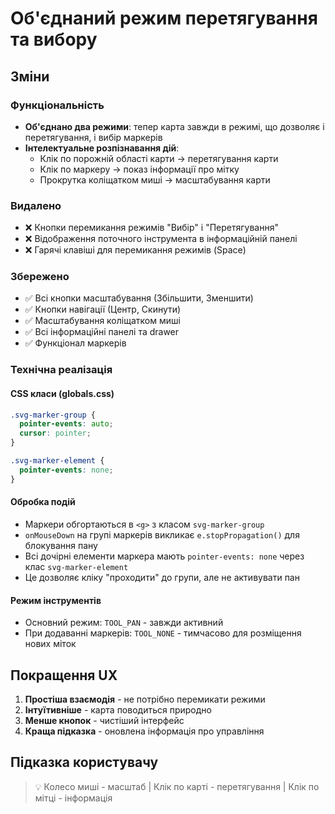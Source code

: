 # Об'єднаний режим перетягування та вибору

## Зміни

### Функціональність

- **Об'єднано два режими**: тепер карта завжди в режимі, що дозволяє і перетягування, і вибір маркерів
- **Інтелектуальне розпізнавання дій**:
  - Клік по порожній області карти → перетягування карти
  - Клік по маркеру → показ інформації про мітку
  - Прокрутка коліщатком миші → масштабування карти

### Видалено

- ❌ Кнопки перемикання режимів "Вибір" і "Перетягування"
- ❌ Відображення поточного інструмента в інформаційній панелі
- ❌ Гарячі клавіші для перемикання режимів (Space)

### Збережено

- ✅ Всі кнопки масштабування (Збільшити, Зменшити)
- ✅ Кнопки навігації (Центр, Скинути)
- ✅ Масштабування коліщатком миші
- ✅ Всі інформаційні панелі та drawer
- ✅ Функціонал маркерів

### Технічна реалізація

#### CSS класи (globals.css)

```css
.svg-marker-group {
  pointer-events: auto;
  cursor: pointer;
}

.svg-marker-element {
  pointer-events: none;
}
```

#### Обробка подій

- Маркери обгортаються в `<g>` з класом `svg-marker-group`
- `onMouseDown` на групі маркерів викликає `e.stopPropagation()` для блокування пану
- Всі дочірні елементи маркера мають `pointer-events: none` через клас `svg-marker-element`
- Це дозволяє кліку "проходити" до групи, але не активувати пан

#### Режим інструментів

- Основний режим: `TOOL_PAN` - завжди активний
- При додаванні маркерів: `TOOL_NONE` - тимчасово для розміщення нових міток

## Покращення UX

1. **Простіша взаємодія** - не потрібно перемикати режими
2. **Інтуїтивніше** - карта поводиться природно
3. **Менше кнопок** - чистіший інтерфейс
4. **Краща підказка** - оновлена інформація про управління

## Підказка користувачу

> 💡 Колесо миші - масштаб | Клік по карті - перетягування | Клік по мітці - інформація
